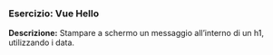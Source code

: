 ### Esercizio: Vue Hello

**Descrizione:**
Stampare a schermo un messaggio all’interno di un h1, utilizzando i data.

